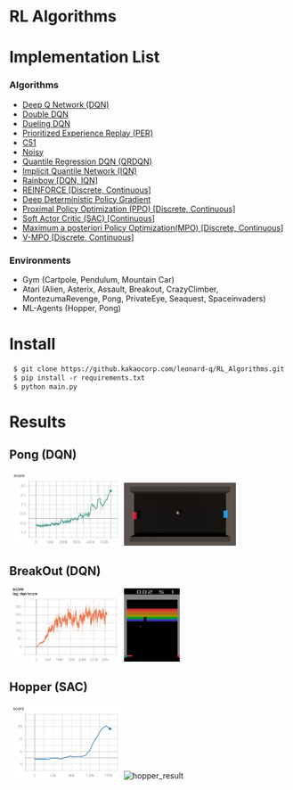 # RL Algorithms

# Implementation List
### Algorithms

- [Deep Q Network (DQN)](https://web.stanford.edu/class/psych209/Readings/MnihEtAlHassibis15NatureControlDeepRL.pdf)
- [Double DQN](https://arxiv.org/abs/1509.06461)
- [Dueling DQN](https://arxiv.org/abs/1511.06581)
- [Prioritized Experience Replay (PER)](https://arxiv.org/abs/1511.05952)
- [C51](https://arxiv.org/abs/1707.06887)
- [Noisy](https://arxiv.org/abs/1706.10295)
- [Quantile Regression DQN (QRDQN)](https://arxiv.org/abs/1710.10044)
- [Implicit Quantile Network (IQN)](https://arxiv.org/abs/1806.06923)
- [Rainbow [DQN, IQN]](https://arxiv.org/abs/1710.02298)
- [REINFORCE [Discrete, Continuous]](https://people.cs.umass.edu/~barto/courses/cs687/williams92simple.pdf)
- [Deep Deterministic Policy Gradient](https://arxiv.org/abs/1509.02971)
- [Proximal Policy Optimization (PPO) [Discrete, Continuous]](https://arxiv.org/abs/1707.06347)
- [Soft Actor Critic (SAC) [Continuous]](https://arxiv.org/abs/1801.01290)
- [Maximum a posteriori Policy Optimization(MPO) [Discrete, Continuous]](https://arxiv.org/abs/1806.06920) 
- [V-MPO [Discrete, Continuous]](https://arxiv.org/abs/1909.12238)

### Environments

- Gym (Cartpole, Pendulum, Mountain Car)
- Atari (Alien, Asterix, Assault, Breakout, CrazyClimber, MontezumaRevenge, Pong, PrivateEye, Seaquest, Spaceinvaders) 
- ML-Agents  (Hopper, Pong)



# Install

```
 $ git clone https://github.kakaocorp.com/leonard-q/RL_Algorithms.git  
 $ pip install -r requirements.txt  
 $ python main.py
```



# Results

## Pong (DQN)

<img src="./img/pong_mlagent_score.png" alt="pong_mlagent_score" width=40%/>  <img src="./img/pong_result.gif" alt="pong_result" width=40%/>

## BreakOut (DQN)

<img src="./img/breakout_score.png" alt="breakout_score" width=40%/>  <img src="./img/breakout_result.gif" alt="breakout_result" width=20%/>

## Hopper (SAC)

<img src="./img/hopper_mlagent_score.png" alt="hopper_mlagent_score" width=40%/>  <img src="./img/hopper_result.gif" alt="hopper_result" width=40%/>
